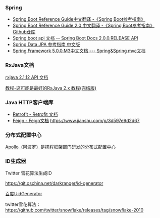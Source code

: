 ### Spring

* [Spring Boot Reference Guide中文翻译 -《Spring Boot参考指南》](https://qbgbook.gitbooks.io/spring-boot-reference-guide-zh/content/)
* [Spring Boot Reference Guide 2.0 中文翻译 -《Spring Boot参考指南》](https://legacy.gitbook.com/book/jack80342/spring-boot/details)  [Github仓库](https://github.com/jack80342/Spring-Boot-Reference-Guide)
* [Spring boot api 文档 -- Spring Boot Docs 2.0.0.RELEASE API](https://docs.spring.io/spring-boot/docs/2.0.0.RELEASE/api/)
* [Spring Data JPA 参考指南 中文版](https://www.gitbook.com/book/ityouknow/spring-data-jpa-reference-documentation/details)
* [Spring Framework 5.0.0.M3中文文档 --- Spring&Spring mvc文档](https://github.com/muyinchen/Spring-Framework-5.0.0.M3-CN/blob/master/SUMMARY.md)


### RxJava文档

[rxjava 2.1.12 API 文档](http://reactivex.io/RxJava/2.x/javadoc/)

[教程-这可能是最好的RxJava 2.x 教程(完结版)](https://www.jianshu.com/p/0cd258eecf60)



### Java HTTP客户端库

- [Retrofit - Retrofit 文档](https://square.github.io/retrofit/)
- [Feign - Feign文档](https://github.com/OpenFeign/feign)  https://www.jianshu.com/p/3d597e9d2d67






### 分布式配置中心

[Apollo（阿波罗）是携程框架部门研发的分布式配置中心](https://github.com/ctripcorp/apollo)

### ID生成器

Twitter 雪花算法生成ID

<https://git.oschina.net/darkranger/id-generator>

[百度UidGenerator](https://github.com/baidu/uid-generator/blob/master/README.zh_cn.md)

twitter雪花算法：<https://github.com/twitter/snowflake/releases/tag/snowflake-2010>